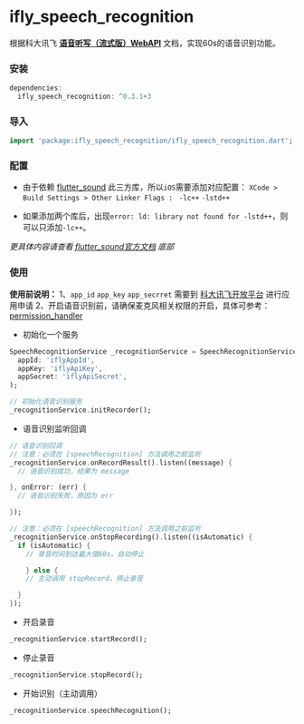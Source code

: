 # ifly_speech_recognition

根据科大讯飞 **[语音听写（流式版）WebAPI](https://www.xfyun.cn/doc/asr/voicedictation/API.html)** 文档，实现60s的语音识别功能。

### 安装

```dart
dependencies:
  ifly_speech_recognition: ^0.3.1+3
```

### 导入

```dart
import 'package:ifly_speech_recognition/ifly_speech_recognition.dart';
```

### 配置
- 由于依赖 [flutter_sound](https://github.com/canardoux/flutter_sound) 此三方库，所以`iOS`需要添加对应配置：
`XCode > Build Settings > Other Linker Flags :` ` -lc++` `-lstd++`

- 如果添加两个库后，出现`error: ld: library not found for -lstd++`，则可以只添加`-lc++`。

*更具体内容请查看 [flutter_sound官方文档](https://flutter-sound.canardoux.xyz/flutter_sound_install.html) 底部*

### 使用

**使用前说明：**
1、`app_id` `app_key` `app_secrret` 需要到 [科大讯飞开放平台](https://www.xfyun.cn/services/voicedictation) 进行应用申请
2、开启语音识别前，请确保麦克风相关权限的开启，具体可参考：[permission_handler](https://pub.dev/packages/permission_handler)

- 初始化一个服务

```dart
SpeechRecognitionService _recognitionService = SpeechRecognitionService(
  appId: 'iflyAppId',
  appKey: 'iflyApiKey',
  appSecret: 'iflyApiSecret',
);

// 初始化语音识别服务
_recognitionService.initRecorder();
```

- 语音识别监听回调

```dart
// 语音识别回调
// 注意：必须在 [speechRecognition] 方法调用之前监听
_recognitionService.onRecordResult().listen((message) {
  // 语音识别成功，结果为 message

}, onError: (err) {
  // 语音识别失败，原因为 err

});

// 注意：必须在 [speechRecognition] 方法调用之前监听
_recognitionService.onStopRecording().listen((isAutomatic) {
  if (isAutomatic) {
    // 录音时间到达最大值60s，自动停止

    } else {
    // 主动调用 stopRecord，停止录音

  }
});
```

- 开启录音

```dart
_recognitionService.startRecord();
```

- 停止录音

```dart
_recognitionService.stopRecord();
```

- 开始识别（主动调用）

```dart
_recognitionService.speechRecognition();
```